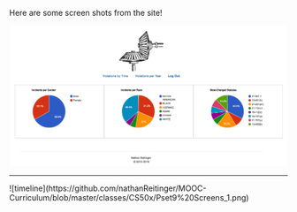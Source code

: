 
Here are some screen shots from the site! 
      
![pie](https://github.com/nathanReitinger/MOOC-Curriculum/blob/master/classes/CS50x/Pset9%20Screens_0.png)
<hr>
![timeline](https://github.com/nathanReitinger/MOOC-Curriculum/blob/master/classes/CS50x/Pset9%20Screens_1.png)
